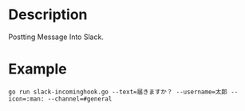 # Description
Postting Message Into Slack.


# Example
```
go run slack-incominghook.go --text=届きますか？ --username=太郎 --icon=:man: --channel=#general
```
